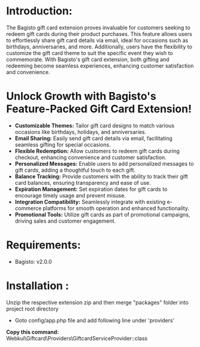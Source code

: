 # Introduction:

The Bagisto gift card extension proves invaluable for customers seeking to redeem gift cards during their product purchases. This feature allows users to effortlessly share gift card details via email, ideal for occasions such as birthdays, anniversaries, and more. Additionally, users have the flexibility to customize the gift card theme to suit the specific event they wish to commemorate. With Bagisto's gift card extension, both gifting and redeeming become seamless experiences, enhancing customer satisfaction and convenience.

# Unlock Growth with Bagisto's Feature-Packed Gift Card Extension!

* **Customizable Themes:** Tailor gift card designs to match various occasions like birthdays, holidays, and anniversaries.
* **Email Sharing:**  Easily send gift card details via email, facilitating seamless gifting for special occasions.
* **Flexible Redemption:** Allow customers to redeem gift cards during checkout, enhancing convenience and customer satisfaction.
* **Personalized Messages:** Enable users to add personalized messages to gift cards, adding a thoughtful touch to each gift.
* **Balance Tracking:** Provide customers with the ability to track their gift card balances, ensuring transparency and ease of use.
* **Expiration Management:** Set expiration dates for gift cards to encourage timely usage and prevent misuse.
* **Integration Compatibility:** Seamlessly integrate with existing e-commerce platforms for smooth operation and enhanced functionality.
* **Promotional Tools:** Utilize gift cards as part of promotional campaigns, driving sales and customer engagement.

# Requirements:
* Bagisto: v2.0.0

# Installation :
Unzip the respective extension zip and then merge "packages" folder into project root directory

* Goto config/app.php file and add following line under 'providers'

**Copy this command:**
Webkul\Giftcard\Providers\GiftcardServiceProvider::class


